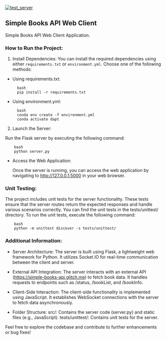 [![test_server](https://github.com/JesusdelCas99/Flask-Web-Client-Server-Application/actions/workflows/test_server.yml/badge.svg)](https://github.com/JesusdelCas99/Flask-Web-Client-Server-Application/actions/workflows/test_server.yml)
## Simple Books API Web Client

Simple Books API Web Client Application.

### How to Run the Project:

1. Install Dependencies:
        You can install the required dependencies using either `requirements.txt` or `environment.yml`. Choose one of the following methods:

- Using requirements.txt:

        bash
        pip install -r requirements.txt

- Using environment.yml:
        
        bash
        conda env create -f environment.yml
        conda activate dapt

    
2. Launch the Server:

Run the Flask server by executing the following command:

        bash
        python server.py
    
- Access the Web Application:

    Once the server is running, you can access the web application by navigating to http://127.0.0.1:5000 in your web browser.

### Unit Testing:

The project includes unit tests for the server functionality. These tests ensure that the server routes return the expected responses and handle various scenarios correctly. You can find the unit tests in the tests/unittest/ directory. To run the unit tests, execute the following command:

        bash
        python -m unittest discover -s tests/unittest/

### Additional Information:

- Server Architecture:
        The server is built using Flask, a lightweight web framework for Python.
        It utilizes Socket.IO for real-time communication between the client and server.

- External API Integration:
        The server interacts with an external API (https://simple-books-api.glitch.me) to fetch book data.
        It handles requests to endpoints such as /status, /bookList, and /bookInfo.

- Client-Side Interaction:
        The client-side functionality is implemented using JavaScript.
        It establishes WebSocket connections with the server to fetch data asynchronously.

- Folder Structure:
        src/: Contains the server code (server.py) and static files (e.g., JavaScript).
        tests/unittest/: Contains unit tests for the server.

Feel free to explore the codebase and contribute to further enhancements or bug fixes!
